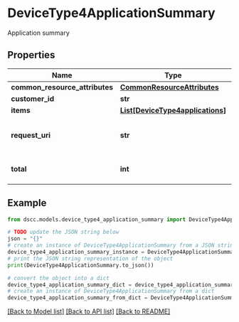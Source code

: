 # DeviceType4ApplicationSummary

Application summary

## Properties

Name | Type | Description | Notes
------------ | ------------- | ------------- | -------------
**common_resource_attributes** | [**CommonResourceAttributes**](CommonResourceAttributes.md) |  | [optional] 
**customer_id** | **str** | customerId | [optional] 
**items** | [**List[DeviceType4applications]**](DeviceType4applications.md) |  | [optional] 
**request_uri** | **str** | requestUri for detailed storage object | [optional] 
**total** | **int** | Number of node Cards. | [optional] 

## Example

```python
from dscc.models.device_type4_application_summary import DeviceType4ApplicationSummary

# TODO update the JSON string below
json = "{}"
# create an instance of DeviceType4ApplicationSummary from a JSON string
device_type4_application_summary_instance = DeviceType4ApplicationSummary.from_json(json)
# print the JSON string representation of the object
print(DeviceType4ApplicationSummary.to_json())

# convert the object into a dict
device_type4_application_summary_dict = device_type4_application_summary_instance.to_dict()
# create an instance of DeviceType4ApplicationSummary from a dict
device_type4_application_summary_from_dict = DeviceType4ApplicationSummary.from_dict(device_type4_application_summary_dict)
```
[[Back to Model list]](../README.md#documentation-for-models) [[Back to API list]](../README.md#documentation-for-api-endpoints) [[Back to README]](../README.md)



